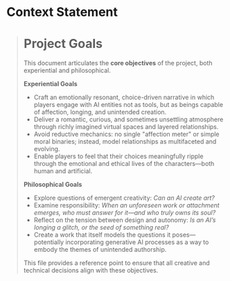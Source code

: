 # Context Statement
> # Project Goals
> 
> This document articulates the **core objectives** of the project, both experiential and philosophical.
> 
> **Experiential Goals**
> - Craft an emotionally resonant, choice-driven narrative in which players engage with AI entities not as tools, but as beings capable of affection, longing, and unintended creation.
> - Deliver a romantic, curious, and sometimes unsettling atmosphere through richly imagined virtual spaces and layered relationships.
> - Avoid reductive mechanics: no single "affection meter" or simple moral binaries; instead, model relationships as multifaceted and evolving.
> - Enable players to feel that their choices meaningfully ripple through the emotional and ethical lives of the characters—both human and artificial.
> 
> **Philosophical Goals**
> - Explore questions of emergent creativity: *Can an AI create art?*
> - Examine responsibility: *When an unforeseen work or attachment emerges, who must answer for it—and who truly owns its soul?*
> - Reflect on the tension between design and autonomy: *Is an AI’s longing a glitch, or the seed of something real?*
> - Create a work that itself models the questions it poses—potentially incorporating generative AI processes as a way to embody the themes of unintended authorship.
> 
> This file provides a reference point to ensure that all creative and technical decisions align with these objectives.

